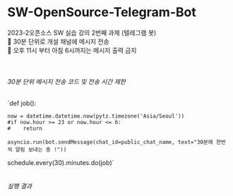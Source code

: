 # SW-OpenSource-Telegram-Bot


2023-2오픈소스 SW 실습 강의 2번째 과제 (텔레그램 봇) <br/>
📢 30분 단위로 개설 채널에 메시지 전송 <br/>
📢 오후 11시 부터 아침 6시까지는 메시지 출력 금지<br/>
<br/>
<br/>
<br/>
_30분 단위 메시지 전송 코드 및 전송 시간 제한_<br/>
<br/>

`def job():

    now = datetime.datetime.now(pytz.timezone('Asia/Seoul'))
    #if now.hour >= 23 or now.hour <= 6:
    #    return

    asyncio.run(bot.sendMessage(chat_id=public_chat_name, text="30분에 한번씩 알림 보내는 중 !"))

schedule.every(30).minutes.do(job)`
<br/>
<br/>
<br/>
_실행 결과_<br/>
